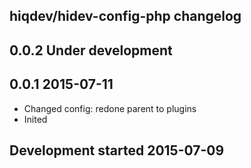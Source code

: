 hiqdev/hidev-config-php changelog
---------------------------------

## 0.0.2 Under development


## 0.0.1 2015-07-11

- Changed config: redone parent to plugins
- Inited

## Development started 2015-07-09

